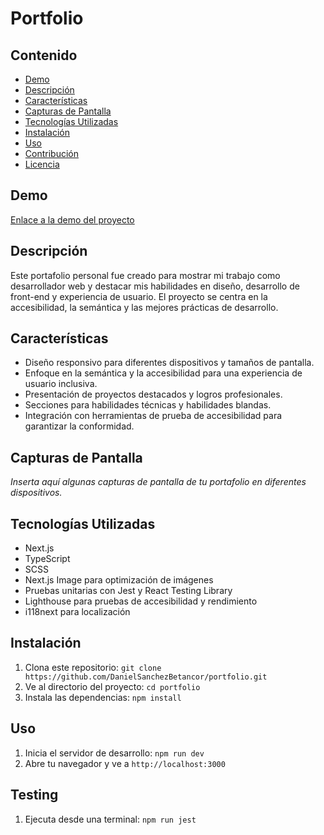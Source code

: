 # Portfolio

## Contenido

- [Demo](#demo)
- [Descripción](#descripción)
- [Características](#características)
- [Capturas de Pantalla](#capturas-de-pantalla)
- [Tecnologías Utilizadas](#tecnologías-utilizadas)
- [Instalación](#instalación)
- [Uso](#uso)
- [Contribución](#contribución)
- [Licencia](#licencia)

## Demo

[Enlace a la demo del proyecto](https://miportafolio.com)

## Descripción

Este portafolio personal fue creado para mostrar mi trabajo como desarrollador web y destacar mis habilidades en diseño, desarrollo de front-end y experiencia de usuario. El proyecto se centra en la accesibilidad, la semántica y las mejores prácticas de desarrollo.

## Características

- Diseño responsivo para diferentes dispositivos y tamaños de pantalla.
- Enfoque en la semántica y la accesibilidad para una experiencia de usuario inclusiva.
- Presentación de proyectos destacados y logros profesionales.
- Secciones para habilidades técnicas y habilidades blandas.
- Integración con herramientas de prueba de accesibilidad para garantizar la conformidad.

## Capturas de Pantalla

_Inserta aquí algunas capturas de pantalla de tu portafolio en diferentes dispositivos._

## Tecnologías Utilizadas

- Next.js
- TypeScript
- SCSS 
- Next.js Image para optimización de imágenes
- Pruebas unitarias con Jest y React Testing Library
- Lighthouse para pruebas de accesibilidad y rendimiento
- i118next para localización

## Instalación

1. Clona este repositorio: `git clone https://github.com/DanielSanchezBetancor/portfolio.git`
2. Ve al directorio del proyecto: `cd portfolio`
3. Instala las dependencias: `npm install`

## Uso

1. Inicia el servidor de desarrollo: `npm run dev`
2. Abre tu navegador y ve a `http://localhost:3000`

## Testing

1. Ejecuta desde una terminal: `npm run jest`